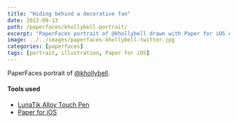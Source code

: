```yaml
---
title: "Hiding behind a decorative fan"
date: 2012-09-13
path: /paperfaces/khollybell-portrait/
excerpt: "PaperFaces portrait of @khollybell drawn with Paper for iOS on an iPad."
image: ../../images/paperfaces-khollybell-twitter.jpg
categories: [paperfaces]
tags: [portrait, illustration, Paper for iOS]
---
```


PaperFaces portrait of [@khollybell](https://twitter.com/khollybell).

#### Tools used

- [LunaTik Alloy Touch Pen](https://www.amazon.com/gp/product/B00821TR7G/ref=as_li_ss_tl?ie=UTF8&tag=mademist-20&linkCode=as2&camp=1789&creative=390957&creativeASIN=B00821TR7G)
- [Paper for iOS](https://paper.bywetransfer.com/)
